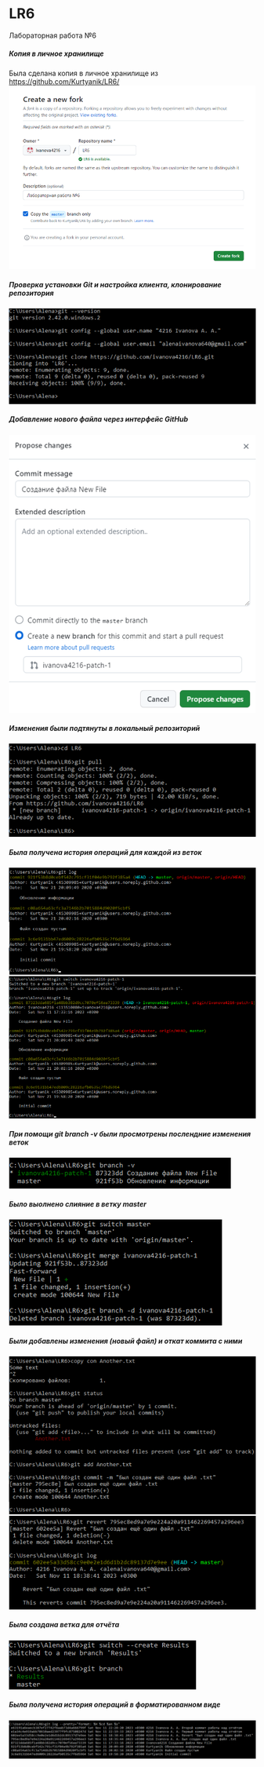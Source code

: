 # LR6
Лабораторная работа №6
##### Копия в личное хранилище
Была сделана копия в личное хранилище из https://github.com/Kurtyanik/LR6/
![Рисунок 1](https://github.com/ivanova4216/Screenshots/blob/main/1.png?raw=true)
##### Проверка установки Git и настройка клиента, клонирование репозитория

![Рисунок 2](https://github.com/ivanova4216/Screenshots/blob/main/2.png?raw=true)
##### Добавление нового файла через интерфейс GitHub

![Рисунок 3](https://github.com/ivanova4216/Screenshots/blob/main/3.png?raw=true)
##### Изменения были подтянуты в локальный репозиторий

![Рисунок 4](https://github.com/ivanova4216/Screenshots/blob/main/5.png?raw=true)
##### Была получена история операций для каждой из веток

![Рисунок 5](https://github.com/ivanova4216/Screenshots/blob/main/6.png?raw=true)
![Рисунок 6](https://github.com/ivanova4216/Screenshots/blob/main/7.png?raw=true)
##### При помощи git branch -v были просмотрены послендние изменения веток

![Рисунок 7](https://github.com/ivanova4216/Screenshots/blob/main/8.png?raw=true)
##### Было выолнено слияние в ветку master

![Рисунок 8](https://github.com/ivanova4216/Screenshots/blob/main/9.png?raw=true)

##### Были добавлены изменения (новый файл) и откат коммита с ними

![Рисунок 9](https://github.com/ivanova4216/Screenshots/blob/main/11.png?raw=true)
![Рисунок 10](https://github.com/ivanova4216/Screenshots/blob/main/12.png?raw=true)
##### Была создана ветка для отчёта

![Рисунок 11](https://github.com/ivanova4216/Screenshots/blob/main/13.png?raw=true)
##### Была получена история операций в форматированном виде

![Рисунок 12](https://github.com/ivanova4216/Screenshots/blob/main/14.png?raw=true)